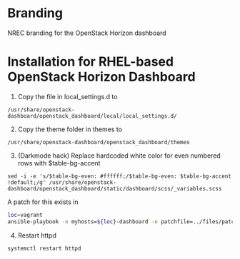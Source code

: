 # Branding
NREC branding for the OpenStack Horizon dashboard

# Installation for RHEL-based OpenStack Horizon Dashboard

1. Copy the file in local_settings.d to

```/usr/share/openstack-dashboard/openstack_dashboard/local/local_settings.d/```

2. Copy the theme folder in themes to

```/usr/share/openstack-dashboard/openstack_dashboard/themes```

3. (Darkmode hack) Replace hardcoded white color for even numbered rows with $table-bg-accent

```sed -i -e 's/$table-bg-even: #ffffff;/$table-bg-even: $table-bg-accent !default;/g' /usr/share/openstack-dashboard/openstack_dashboard/static/dashboard/scss/_variables.scss```

A patch for this exists in <ansible repo>

```bash
loc=vagrant
ansible-playbook -e myhosts=${loc}-dashboard -e patchfile=../files/patches/dashboard/0004-nrec-themes.diff -e basedir=/usr/share/openstack-dashboard/openstack_dashboard/static/dashboard/scss lib/patch.yaml
```

4. Restart httpd

```systemctl restart httpd```
